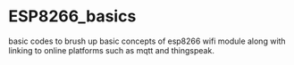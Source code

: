 # ESP8266_basics
basic codes to brush up basic concepts of esp8266 wifi module along with linking to online platforms such as mqtt and thingspeak.
